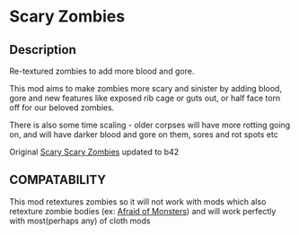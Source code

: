 # Scary Zombies

## Description

Re-textured zombies to add more blood and gore.

This mod aims to make zombies more scary and sinister by adding blood, gore and new features like exposed rib cage or guts out, or half face torn off for our beloved zombies.

There is also some time scaling - older corpses will have more rotting going on, and will have darker blood and gore on them, sores and rot spots etc

Original [Scary Scary Zombies](https://steamcommunity.com/sharedfiles/filedetails/?id=2745330773) updated to b42

## COMPATABILITY

This mod retextures zombies so it will not work with mods which also retexture zombie bodies
(ex: [Afraid of Monsters](https://steamcommunity.com/sharedfiles/filedetails/?id=2499635888)) and will work perfectly with most(perhaps any) of cloth mods
